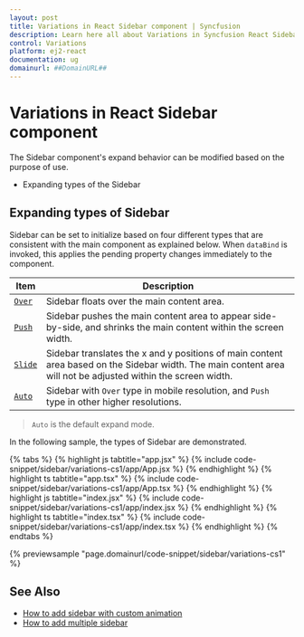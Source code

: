 ```yaml
---
layout: post
title: Variations in React Sidebar component | Syncfusion
description: Learn here all about Variations in Syncfusion React Sidebar component of Syncfusion Essential JS 2 and more.
control: Variations 
platform: ej2-react
documentation: ug
domainurl: ##DomainURL##
---
```


# Variations in React Sidebar component

The Sidebar component's expand behavior can be modified based on the purpose of use.

* Expanding types of the Sidebar

## Expanding types of Sidebar

Sidebar can be set to initialize based on four different types that are consistent with the main component as explained below. When `dataBind` is invoked, this applies the pending property changes immediately to the component.

 | Item | Description |
|-----|-----|
| [`Over`](https://ej2.syncfusion.com/react/documentation/api/sidebar#type) | Sidebar floats over the main content area.|
| [`Push`](https://ej2.syncfusion.com/react/documentation/api/sidebar#type) | Sidebar pushes the main content area to appear side-by-side, and shrinks the main content within the screen width.|
| [`Slide`](https://ej2.syncfusion.com/react/documentation/api/sidebar#type) | Sidebar translates the x and y positions of main content area based on the Sidebar width. The main content area will not be adjusted within the screen width. |
| [`Auto`](https://ej2.syncfusion.com/react/documentation/api/sidebar#type) | Sidebar with `Over` type in mobile resolution, and `Push` type in other higher resolutions. |

> `Auto` is the default expand mode.

In the following sample, the types of Sidebar are demonstrated.

{% tabs %}
{% highlight js tabtitle="app.jsx" %}
{% include code-snippet/sidebar/variations-cs1/app/App.jsx %}
{% endhighlight %}
{% highlight ts tabtitle="app.tsx" %}
{% include code-snippet/sidebar/variations-cs1/app/App.tsx %}
{% endhighlight %}
{% highlight js tabtitle="index.jsx" %}
{% include code-snippet/sidebar/variations-cs1/app/index.jsx %}
{% endhighlight %}
{% highlight ts tabtitle="index.tsx" %}
{% include code-snippet/sidebar/variations-cs1/app/index.tsx %}
{% endhighlight %}
{% endtabs %}

 {% previewsample "page.domainurl/code-snippet/sidebar/variations-cs1" %}

## See Also

* [How to add sidebar with custom animation](./how-to/sidebar-with-variation-animation)
* [How to add multiple sidebar](./how-to/multiple-sidebar)